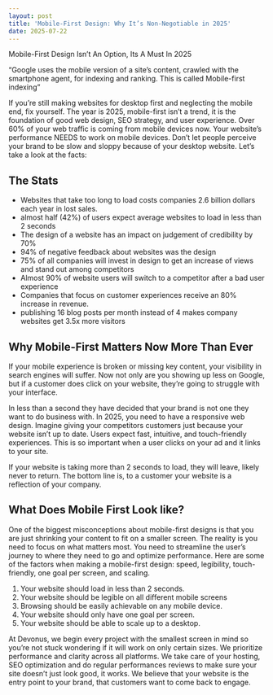```yaml
---
layout: post
title: 'Mobile-First Design: Why It’s Non-Negotiable in 2025'
date: 2025-07-22
---
```


Mobile-First Design Isn’t An Option, Its A Must In 2025

“Google uses the mobile version of a site’s content, crawled with the smartphone agent, for indexing and ranking. This is called Mobile-first indexing”

If you’re still making websites for desktop first and neglecting the mobile end, fix yourself. The year is 2025, mobile-first isn’t a trend, it is the foundation of good web design, SEO strategy, and user experience. Over 60% of your web traffic is coming from mobile devices now. Your website’s performance NEEDS to work on mobile devices. Don’t let people perceive your brand to be slow and sloppy because of your desktop website. Let’s take a look at the facts:

## **The Stats**

- Websites that take too long to load costs companies 2.6 billion dollars each year in lost sales.
- almost half (42%) of users expect average websites to load in less than 2 seconds
- The design of a website has an impact on judgement of credibility by 70%
- 94% of negative feedback about websites was the design
- 75% of all companies will invest in design to get an increase of views and stand out among competitors
- Almost 90% of website users will switch to a competitor after a bad user experience
- Companies that focus on customer experiences receive an 80% increase in revenue.
- publishing 16 blog posts per month instead of 4 makes company websites get 3.5x more visitors

## **Why Mobile-First Matters Now More Than Ever**

If your mobile experience is broken or missing key content, your visibility in search engines will suffer. Now not only are you showing up less on Google, but if a customer does click on your website, they’re going to struggle with your interface.

In less than a second they have decided that your brand is not one they want to do business with. In 2025, you need to have a responsive web design. Imagine giving your competitors customers just because your website isn’t up to date. Users expect fast, intuitive, and touch-friendly experiences. This is so important when a user clicks on your ad and it links to your site.

If your website is taking more than 2 seconds to load, they will leave, likely never to return. The bottom line is, to a customer your website is a reflection of your company.

## **What Does Mobile First Look like?**

One of the biggest misconceptions about mobile-first designs is that you are just shrinking your content to fit on a smaller screen. The reality is you need to focus on what matters most. You need to streamline the user’s journey to where they need to go and optimize performance. Here are some of the factors when making a mobile-first design: speed, legibility, touch-friendly, one goal per screen, and scaling.

1. Your website should load in less than 2 seconds.
2. Your website should be legible on all different mobile screens
3. Browsing should be easily achievable on any mobile device.
4. Your website should only have one goal per screen.
5. Your website should be able to scale up to a desktop.

At Devonus, we begin every project with the smallest screen in mind so you’re not stuck wondering if it will work on only certain sizes. We prioritize performance and clarity across all platforms. We take care of your hosting, SEO optimization and do regular performances reviews to make sure your site doesn’t just look good, it works. We believe that your website is the entry point to your brand, that customers want to come back to engage.
